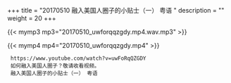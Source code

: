 +++
title = "20170510  融入美国人圈子的小贴士（一） 粤语 "
description = ""
weight = 20
+++

{{< mymp3 mp3="20170510_uwforqqzgdy.mp4.wav.mp3" >}}

{{< mymp4 mp4="20170510_uwforqqzgdy.mp4" >}}

     https://www.youtube.com/watch?v=uwFoRqQZGDY 
     如何融入美国人圈子？敬请收看视频。 
     融入美国人圈子的小贴士（一） 粤语 
